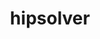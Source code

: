 ---
title: "hipsolver"
layout: cache
categories: [package, develop]
meta: {"compilers": ["gcc@=13.2.0"], "num_specs": 8, "num_specs_by_stack": {"ml-linux-x86_64-rocm": 8, "root": 8}, "oss": ["ubuntu24.04"], "platforms": ["linux"], "stacks": ["ml-linux-x86_64-rocm", "root"], "targets": ["x86_64_v3"], "versions": ["6.1.2"]}
spec_details: [{"compiler": "gcc@=13.2.0", "hash": "7jw2cfy2zeht26xwzxgqonex5znovvat", "os": "ubuntu24.04", "platform": "linux", "size": "-", "stacks": ["ml-linux-x86_64-rocm", "root"], "target": "x86_64_v3", "variants": ["amdgpu_target=gfx90a", "~asan", "build_system=cmake", "build_type=Release", "~cuda", "generator=make", "~ipo", "patches=d9ef5be", "+rocm"], "versions": ["6.1.2"]}, {"compiler": "gcc@=13.2.0", "hash": "anex4ncugwvlygvfm7d2doh6wnja3ayx", "os": "ubuntu24.04", "platform": "linux", "size": "-", "stacks": ["ml-linux-x86_64-rocm", "root"], "target": "x86_64_v3", "variants": ["amdgpu_target=gfx90a", "~asan", "build_system=cmake", "build_type=Release", "~cuda", "generator=make", "~ipo", "patches=d9ef5be", "+rocm"], "versions": ["6.1.2"]}, {"compiler": "gcc@=13.2.0", "hash": "kbqqizzyvjlne647zfplce7qxld2k4cj", "os": "ubuntu24.04", "platform": "linux", "size": "-", "stacks": ["ml-linux-x86_64-rocm", "root"], "target": "x86_64_v3", "variants": ["amdgpu_target=gfx90a", "~asan", "build_system=cmake", "build_type=Release", "~cuda", "generator=make", "~ipo", "patches=d9ef5be", "+rocm"], "versions": ["6.1.2"]}, {"compiler": "gcc@=13.2.0", "hash": "lwjserz4grcmsokuci4xqbh2dqxbe6k4", "os": "ubuntu24.04", "platform": "linux", "size": "-", "stacks": ["ml-linux-x86_64-rocm", "root"], "target": "x86_64_v3", "variants": ["amdgpu_target=gfx90a", "~asan", "build_system=cmake", "build_type=Release", "~cuda", "generator=make", "~ipo", "patches=d9ef5be", "+rocm"], "versions": ["6.1.2"]}, {"compiler": "gcc@=13.2.0", "hash": "qx5cmfzngtotntr44t7kdty2gp5urdjv", "os": "ubuntu24.04", "platform": "linux", "size": "-", "stacks": ["ml-linux-x86_64-rocm", "root"], "target": "x86_64_v3", "variants": ["amdgpu_target=gfx90a", "~asan", "build_system=cmake", "build_type=Release", "~cuda", "generator=make", "~ipo", "patches=d9ef5be", "+rocm"], "versions": ["6.1.2"]}, {"compiler": "gcc@=13.2.0", "hash": "t54dqaansyctwj64qxey4og7jqb5uwlw", "os": "ubuntu24.04", "platform": "linux", "size": "-", "stacks": ["ml-linux-x86_64-rocm", "root"], "target": "x86_64_v3", "variants": ["amdgpu_target=gfx90a", "~asan", "build_system=cmake", "build_type=Release", "~cuda", "generator=make", "~ipo", "patches=d9ef5be", "+rocm"], "versions": ["6.1.2"]}, {"compiler": "gcc@=13.2.0", "hash": "ud4uoffwjasn252rfwyxgzhgpfpcv4d7", "os": "ubuntu24.04", "platform": "linux", "size": "-", "stacks": ["ml-linux-x86_64-rocm", "root"], "target": "x86_64_v3", "variants": ["amdgpu_target=gfx90a", "~asan", "build_system=cmake", "build_type=Release", "~cuda", "generator=make", "~ipo", "patches=d9ef5be", "+rocm"], "versions": ["6.1.2"]}, {"compiler": "gcc@=13.2.0", "hash": "vjmowokddp5yxo5ortrs5tf2zmutrffv", "os": "ubuntu24.04", "platform": "linux", "size": "-", "stacks": ["ml-linux-x86_64-rocm", "root"], "target": "x86_64_v3", "variants": ["amdgpu_target=gfx90a", "~asan", "build_system=cmake", "build_type=Release", "~cuda", "generator=make", "~ipo", "patches=d9ef5be", "+rocm"], "versions": ["6.1.2"]}]
---
